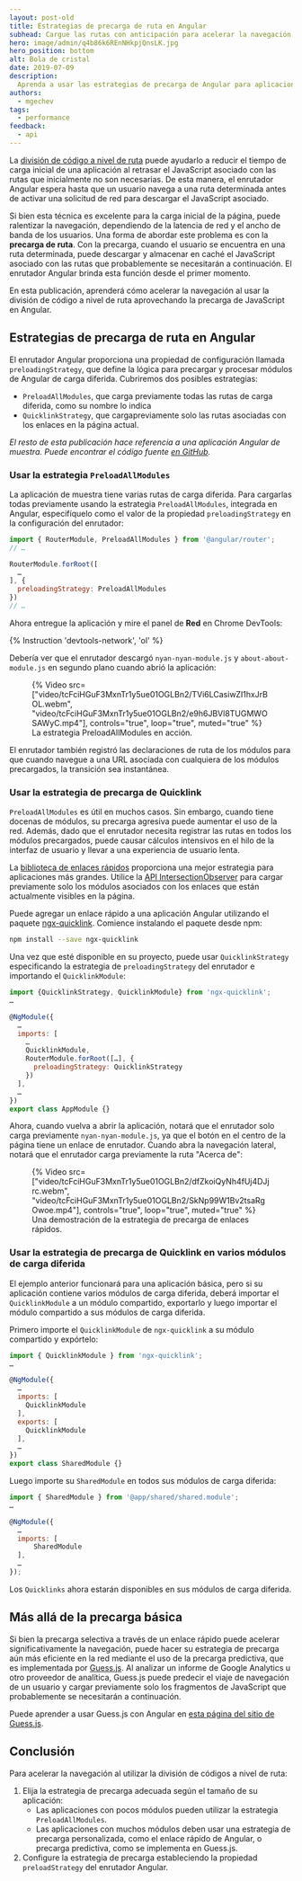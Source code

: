 ```yaml
---
layout: post-old
title: Estrategias de precarga de ruta en Angular
subhead: Cargue las rutas con anticipación para acelerar la navegación de los usuarios.
hero: image/admin/q4b86k6REnNHkpjQnsLK.jpg
hero_position: bottom
alt: Bola de cristal
date: 2019-07-09
description:
  Aprenda a usar las estrategias de precarga de Angular para aplicaciones más rápidas.
authors:
  - mgechev
tags:
  - performance
feedback:
  - api
---
```


La [división de código a nivel de ruta](/route-level-code-splitting-in-angular) puede ayudarlo a reducir el tiempo de carga inicial de una aplicación al retrasar el JavaScript asociado con las rutas que inicialmente no son necesarias. De esta manera, el enrutador Angular espera hasta que un usuario navega a una ruta determinada antes de activar una solicitud de red para descargar el JavaScript asociado.

Si bien esta técnica es excelente para la carga inicial de la página, puede ralentizar la navegación, dependiendo de la latencia de red y el ancho de banda de los usuarios. Una forma de abordar este problema es con la **precarga de ruta**. Con la precarga, cuando el usuario se encuentra en una ruta determinada, puede descargar y almacenar en caché el JavaScript asociado con las rutas que probablemente se necesitarán a continuación. El enrutador Angular brinda esta función desde el primer momento.

En esta publicación, aprenderá cómo acelerar la navegación al usar la división de código a nivel de ruta aprovechando la precarga de JavaScript en Angular.

## Estrategias de precarga de ruta en Angular

El enrutador Angular proporciona una propiedad de configuración llamada `preloadingStrategy`, que define la lógica para precargar y procesar módulos de Angular de carga diferida. Cubriremos dos posibles estrategias:

- `PreloadAllModules`, que carga previamente todas las rutas de carga diferida, como su nombre lo indica
- `QuicklinkStrategy`, que cargapreviamente solo las rutas asociadas con los enlaces en la página actual.

*El resto de esta publicación hace referencia a una aplicación Angular de muestra. Puede encontrar el código fuente [en GitHub](https://github.com/mgechev/route-preloading-web-dev).*

### Usar la estrategia `PreloadAllModules`

La aplicación de muestra tiene varias rutas de carga diferida. Para cargarlas todas previamente usando la estrategia `PreloadAllModules`, integrada en Angular, especifíquelo como el valor de la propiedad `preloadingStrategy` en la configuración del enrutador:

```js
import { RouterModule, PreloadAllModules } from '@angular/router';
// …

RouterModule.forRoot([
  …
], {
  preloadingStrategy: PreloadAllModules
})
// …
```

Ahora entregue la aplicación y mire el panel de **Red** en Chrome DevTools:

{% Instruction 'devtools-network', 'ol' %}

Debería ver que el enrutador descargó `nyan-nyan-module.js` y `about-about-module.js` en segundo plano cuando abrió la aplicación:

<figure class="w-figure w-figure--fullbleed">{% Video src=["video/tcFciHGuF3MxnTr1y5ue01OGLBn2/TVi6LCasiwZI1hxJrBOL.webm", "video/tcFciHGuF3MxnTr1y5ue01OGLBn2/e9h6JBVl8TUGMWOSAWyC.mp4"], controls="true", loop="true", muted="true" %} <figcaption class="w-figcaption w-figcaption--fullbleed"> La estrategia PreloadAllModules en acción. </figcaption></figure>

El enrutador también registró las declaraciones de ruta de los módulos para que cuando navegue a una URL asociada con cualquiera de los módulos precargados, la transición sea instantánea.

### Usar la estrategia de precarga de Quicklink

`PreloadAllModules` es útil en muchos casos. Sin embargo, cuando tiene docenas de módulos, su precarga agresiva puede aumentar el uso de la red. Además, dado que el enrutador necesita registrar las rutas en todos los módulos precargados, puede causar cálculos intensivos en el hilo de la interfaz de usuario y llevar a una experiencia de usuario lenta.

La [biblioteca de enlaces rápidos](https://github.com/GoogleChromeLabs/quicklink) proporciona una mejor estrategia para aplicaciones más grandes. Utilice la [API IntersectionObserver](https://developers.google.com/web/updates/2019/02/intersectionobserver-v2) para cargar previamente solo los módulos asociados con los enlaces que están actualmente visibles en la página.

Puede agregar un enlace rápido a una aplicación Angular utilizando el paquete [ngx-quicklink](https://www.npmjs.com/package/ngx-quicklink). Comience instalando el paquete desde npm:

```bash
npm install --save ngx-quicklink
```

Una vez que esté disponible en su proyecto, puede usar `QuicklinkStrategy` especificando la estrategia de `preloadingStrategy` del enrutador e importando el `QuicklinkModule`:

```js
import {QuicklinkStrategy, QuicklinkModule} from 'ngx-quicklink';
…

@NgModule({
  …
  imports: [
    …
    QuicklinkModule,
    RouterModule.forRoot([…], {
      preloadingStrategy: QuicklinkStrategy
    })
  ],
  …
})
export class AppModule {}
```

Ahora, cuando vuelva a abrir la aplicación, notará que el enrutador solo carga previamente `nyan-nyan-module.js`, ya que el botón en el centro de la página tiene un enlace de enrutador. Cuando abra la navegación lateral, notará que el enrutador carga previamente la ruta "Acerca de":

<figure class="w-figure w-figure--fullbleed">{% Video src=["video/tcFciHGuF3MxnTr1y5ue01OGLBn2/dfZkoiQyNh4fUj4DJjrc.webm", "video/tcFciHGuF3MxnTr1y5ue01OGLBn2/SkNp99W1Bv2tsaRgOwoe.mp4"], controls="true", loop="true", muted="true" %} <figcaption class="w-figcaption w-figcaption--fullbleed"> Una demostración de la estrategia de precarga de enlaces rápidos. </figcaption></figure>

### Usar la estrategia de precarga de Quicklink en varios módulos de carga diferida

El ejemplo anterior funcionará para una aplicación básica, pero si su aplicación contiene varios módulos de carga diferida, deberá importar el `QuicklinkModule` a un módulo compartido, exportarlo y luego importar el módulo compartido a sus módulos de carga diferida.

Primero importe el `QuicklinkModule` de `ngx-quicklink` a su módulo compartido y expórtelo:

```js
import { QuicklinkModule } from 'ngx-quicklink';
…

@NgModule({
  …
  imports: [
    QuicklinkModule
  ],
  exports: [
    QuicklinkModule
  ],
  …
})
export class SharedModule {}
```

Luego importe su `SharedModule` en todos sus módulos de carga diferida:

```js
import { SharedModule } from '@app/shared/shared.module';
…

@NgModule({
  …
  imports: [
      SharedModule
  ],
  …
});
```

Los `Quicklinks` ahora estarán disponibles en sus módulos de carga diferida.

## Más allá de la precarga básica

Si bien la precarga selectiva a través de un enlace rápido puede acelerar significativamente la navegación, puede hacer su estrategia de precarga aún más eficiente en la red mediante el uso de la precarga predictiva, que es implementada por [Guess.js](https://github.com/guess-js/guess). Al analizar un informe de Google Analytics u otro proveedor de analítica, Guess.js puede predecir el viaje de navegación de un usuario y cargar previamente solo los fragmentos de JavaScript que probablemente se necesitarán a continuación.

Puede aprender a usar Guess.js con Angular en [esta página del sitio de Guess.js](https://guess-js.github.io/docs/angular).

## Conclusión

Para acelerar la navegación al utilizar la división de códigos a nivel de ruta:

1. Elija la estrategia de precarga adecuada según el tamaño de su aplicación:
    - Las aplicaciones con pocos módulos pueden utilizar la estrategia `PreloadAllModules`.
    - Las aplicaciones con muchos módulos deben usar una estrategia de precarga personalizada, como el enlace rápido de Angular, o precarga predictiva, como se implementa en Guess.js.
2. Configure la estrategia de precarga estableciendo la propiedad `preloadStrategy` del enrutador Angular.
